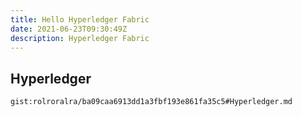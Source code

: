 ```yaml
---
title: Hello Hyperledger Fabric
date: 2021-06-23T09:30:49Z
description: Hyperledger Fabric
---
```


## Hyperledger
`gist:rolroralra/ba09caa6913dd1a3fbf193e861fa35c5#Hyperledger.md`

